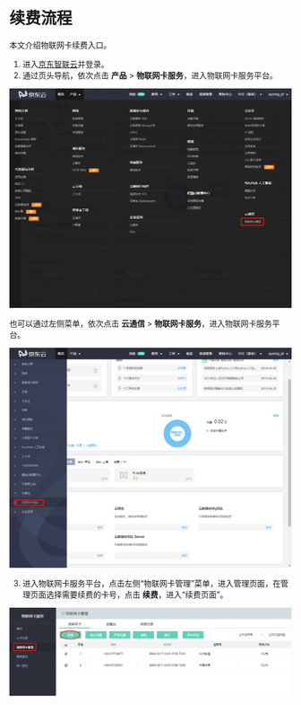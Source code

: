 
# 续费流程

本文介绍物联网卡续费入口。

1. 进入[京东智联云](https://console.jdcloud.com/overview)并登录。
2. 通过页头导航，依次点击 **产品** > **物联网卡服务**，进入物联网卡服务平台。

![物联网卡服务 控制台](../../../../image/Query-Card-Service/wlw-kzt.png)

也可以通过左侧菜单，依次点击 **云通信** > **物联网卡服务**，进入物联网卡服务平台。

![物联网卡服务 控制台](../../../../image/Query-Card-Service/wlw-kzt2.png)

3. 进入物联网卡服务平台，点击左侧“物联网卡管理”菜单，进入管理页面，在管理页面选择需要续费的卡号，点击 **续费**，进入“续费页面”。

![物联网卡服务 卡管理](../../../../image/Query-Card-Service/wlw-kgl1.png)

